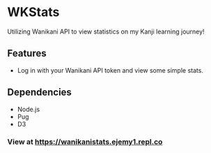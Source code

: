 # WKStats
Utilizing Wanikani API to view statistics on my Kanji learning journey! 

## Features
- Log in with your Wanikani API token and view some simple stats.


## Dependencies
- Node.js
- Pug
- D3

### View at https://wanikanistats.ejemy1.repl.co
